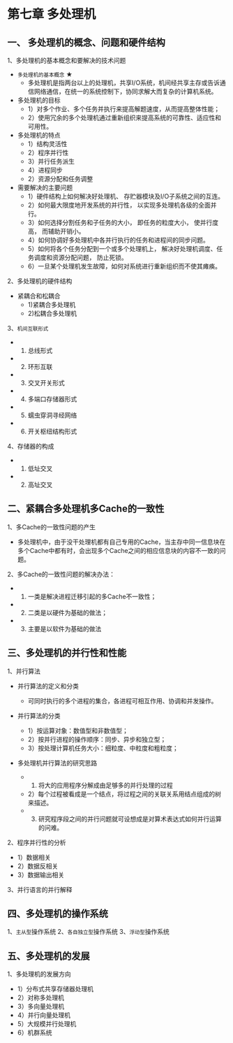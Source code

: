 # 第七章 多处理机


##  一、 多处理机的概念、问题和硬件结构

1、多处理机的基本概念和要解决的技术问题
   - `多处理机的基本概念` ★
     - 多处理机是指两台以上的处理机，共享I/O系统，机间经共享主存或告诉通信网络通信，在统一的系统控制下，协同求解大而复杂的计算机系统。
   - 多处理机的目标
     - 1）对多个作业、多个任务并执行来提高解题速度，从而提高整体性能；
     - 2）使用冗余的多个处理机通过重新组织来提高系统的可靠性、适应性和可用性。
   - 多处理机的特点
     - 1）结构灵活性
     - 2）程序并行性
     - 3）并行任务派生
     - 4）进程同步
     - 2）资源分配和任务调整
   - 需要解决的主要问题
     - 1）硬件结构上如何解决好处理机、 存贮器模块及I/O子系统之间的互连。
     - 2）如何最大限度地开发系统的并行性， 以实现多处理机各级的全面并行。
     - 3）如何选择分割任务和子任务的大小， 即任务的粒度大小， 使并行度高， 而辅助开销小。
     - 4）如何协调好多处理机中各并行执行的任务和进程间的同步问题。
     - 5）如何将各个任务分配到一个或多个处理机上， 解决好处理机调度、任务调度和资源分配问题， 防止死锁。
     - 6）一旦某个处理机发生故障，如何对系统进行重新组织而不使其瘫痪。
  
2、多处理机的硬件结构
   - 紧耦合和松耦合
     - 1)紧耦合多处理机
     - 2)松耦合多处理机

3、`机间互联形式`
   - 1) 总线形式
   - 2) 环形互联
   - 3) 交叉开关形式
   - 4) 多端口存储器形式
   - 5) 蠕虫穿洞寻经网络
   - 6) 开关枢纽结构形式

4、存储器的构成
   - 1) 低址交叉
   - 2) 高址交叉


##  二、紧耦合多处理机多Cache的一致性
1、多Cache的一致性问题的产生
   - 多处理机中，由于没干处理机都有自己专用的Cache，当主存中同一信息块在多个Cache中都有时，会出现多个Cache之间的相应信息块的内容不一致的问题。

2、多Cache的一致性问题的解决办法：
   - 1) 一类是解决进程迁移引起的多Cache不一致性；
   - 2) 二类是以硬件为基础的做法；
   - 3) 主要是以软件为基础的做法


## 三、多处理机的并行性和性能
1、并行算法
   - 并行算法的定义和分类
     - 可同时执行的多个进程的集合，各进程可相互作用、协调和并发操作。
   - 并行算法的分类
     - 1）按运算对象：数值型和非数值型；
     - 2）按并行进程的操作顺序：同步、异步和独立型；
     - 3）按处理计算机任务大小：细粒度、中粒度和粗粒度；

   - 多处理机并行算法的研究思路
     - 1) 将大的应用程序分解成由足够多的并行处理的过程
     - 2）每个过程被看成是一个结点，将过程之间的关联关系用结点组成的树来描述。
     - 3) 研究程序段之间的并行问题就可设想成是对算术表达式如何并行运算的问难。

2、程序并行性的分析
   - 1）数据相关
   - 2）数据反相关
   - 3）数据输出相关

3、并行语言的并行解释

## 四、多处理机的操作系统

1、`主从型`操作系统
2、`各自独立型`操作系统
3、`浮动型`操作系统

## 五、多处理机的发展
1、多处理机的发展方向
   - 1）分布式共享存储器处理机
   - 2）对称多处理机
   - 3）多向量处理机
   - 4）并行向量处理机
   - 5）大规模并行处理机
   - 6）机群系统



